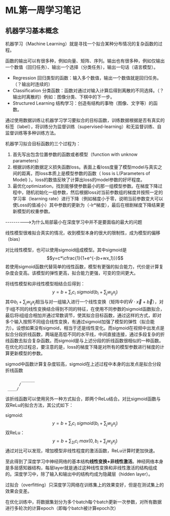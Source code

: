 # ML第一周学习笔记

## 机器学习基本概念

机器学习（Machine Learning）就是寻找一个拟合某种分布情况的复杂函数的过程。

函数的输出可以有很多种，例如向量、矩阵、序列。输出也有很多种，例如仅输出一个数值（回归任务）、输出一个选择（分类任务），输出一句话（语言模型）。

- Regression 回归类型的函数：输入多个数值，输出一个数值就是回归任务。（？输出时连续的）
- Classification 分类函数：函数对通过对输入计算后得到离散的不同选择。（？输出时离散的）例如：图像分类、下棋中的下一步。
- Structured Learning 结构学习：创造有结构的事物（图像、文字等）的函数。

通过使用数据训练让机器学习学习要拟合的目标函数，训练数据根据是否有真实的标签（label），将训练分为监督训练（supervised-learning）和无监督训练、自监督训练等多种训练方法。

机器学习拟合目标函数的三个过程为：

1. 首先写出包含位置参数的函数或者模型（function with unknow parameters）
2. 根据训练的数据定义损失函数loss。表面上看loss度量了模型model与真实之间的距离，而loss本质上是模型参数的函数（ loss is L(Parameters of Model) ）。loss的数值反映了计算出loss的model参数的好坏程度。
3. 最优化optimization，找到能够使参数最小的那一组模型参数。在梯度下降过程中，随机初始化一组参数，然后根据loss对当前参数组的梯度并按照一定的学习率（learning rate）进行下降（例如梯度小于零，说明当前参数变大可以使Loss的值减小）其中参数的更新为（-lr*梯度），最后在根剧梯度下降结果更新模型的权重参数。

---------->为什么局部最小在深度学习中并不是要面临的最大的问题

线性模型很难拟合真实的情况，收到模型本身的很大的限制性，成为模型的偏移（bias）

对比线性模型，也可以使用sigmoid组成模型。其中sigmoid是$$y=c*\cfrac{1}{1+e^{-(b+wx_1)}}$$
若使用sigmoid函数代替简单的线性函数，模型有更强的拟合能力，代价是计算复杂度会变高。该模型的弹性更高，拟合能力更强，可变的空间更大。

将线性模型和非线性模型相结合后得到：$$y=b+\sum_i c_i\ sigmoid(b_i+\sum_j w_{ij}x_j)$$
其中$b_i+\sum_j w_{ij}x_j$相当与对一组输入进行一个线性变换（矩阵中的$\hat{W}\cdot\vec{x}+\vec{b}$），对于i组不同的线性变换结合得到不同的特征，在使用不同参数的sigmoid函数拟合，最后将i组组合相加并通过常数调节，使其拟合目标函数，通过这样的方式，即对多个输入按照不同组合线性变换，有通过sigmoid加强了模型的弹性（拟合能力）。设想如果没有sigmoid，相当于还是线性变化。而sigmoid在视频中出发点是拟合分段折线函数，两端是高低不同的水平线，中间直接连接，通过多段复杂的折线函数去拟合复杂函数。而sigmoid是与上述分段的折线函数很相似的一种函数。在优化的过程总，要注意的是，loss的梯度下降是对所有的模型参数进行梯度的计算更新模型的参数。

sigmod中函数计算复杂度较高，sigmoid在上述过程中本身的出发点是拟合分段折线函数

           ______
          /     
     ____/

该折线函数可以使用另外一种方式拟合，即两个ReLu结合。对比sigmoid函数与双ReLu的拟合方法，其公式如下：

sigmoid:$$y=b+\sum_i c_i\ sigmoid(b_i+\sum_j w_{ij}x_j)$$双ReLu：$$y=b+\sum_{2i} c_i\ max(0,b_i+\sum_j w_{ij}x_j)$$通过对比可以发现，增加模型非线性程度的激活函数，ReLu计算时更加快速。

至此得到了深度学习中神经网络的基本结构**线性变换+非线性激活**。神经网络本身是多层感知器结构，每层layer就是通过这种线性变换和非线性激活的结构组成的。深度学习中，除了输入和输出中的结构均成为隐藏层（hidden layer）。

过拟合（overfitting）只深度学习网络在训练集上的效果变好，但是在测试集上的效果会变差。

在优化训练中，将数据集划分为多个batch每个batch更新一次参数，对所有数据进行多轮次的计算epoch（即每个batch被计算epoch次）
